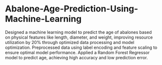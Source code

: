# Abalone-Age-Prediction-Using-Machine-Learning
Designed a machine learning model to predict the age of abalones based on physical features like length, diameter, and weight, improving resource utilization by 20% through optimized data processing and model optimization.
Preprocessed data using label encoding and feature scaling to ensure optimal model performance.
Applied a Random Forest Regressor model to predict age, achieving high accuracy and low prediction error.
